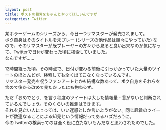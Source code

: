 ```yaml
---
layout: post
title: ポストの検索をちゃんとやってほしいんですが
categories: Twitter
---
```


某ホラーゲームのシリーズから、今日一つリマスターが発売されまして。  
ボク自身はそのタイトルを未プレー (シリーズの他作品は順々にやっていた) なので、そのリマスターが既プレーヤーの方々から見ると良い出来なのか気になって、Twitterで日付が変わった頃に検索していました。  
なんですが……

12時間経った頃。その時点で、日付が変わる前後に引っかかっていた大量のツイートのほとんどが、検索しても全く出てこなくなっているんです。  
リマスター発売を祝うファンアートとかも結構な数あって、ボク自身をそれらを含めて後から改めて見たかったにも拘わらず。

ただ「おめでとう」を言う程度のツイートは大した情報量・質がないと判断されているんでしょう。そのくらいの推測はできます。  
それを見たい人にとっては、いい迷惑としか言いようがない。同じ趣旨のツイートが数連なることによる知見という情報だってあるハズだろうに。  
今のTwitterの検索ってのは全く役に立たないもんだなと思わされたのでした。
